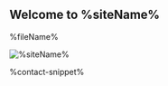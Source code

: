## Welcome to %siteName%

%fileName%

<img src="%assets%%safeName%-large.jpg" alt="%siteName%" class="img-fluid d-block mx-auto img-max-500" />

%contact-snippet%
